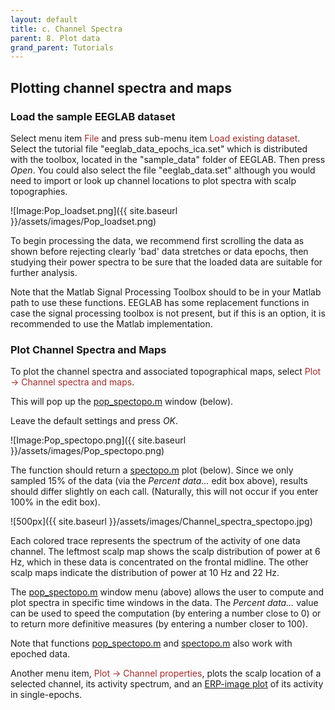 ```yaml
---
layout: default
title: c. Channel Spectra
parent: 8. Plot data
grand_parent: Tutorials
---
```

Plotting channel spectra and maps
-----------------------
### Load the sample EEGLAB dataset

Select menu item <span style="color: brown">File</span> and press sub-menu item
<span style="color: brown">Load existing dataset</span>. Select the tutorial file "eeglab_data_epochs_ica.set" which is distributed with
the toolbox, located in the "sample_data" folder of EEGLAB. Then press *Open*. You could also select the file "eeglab_data.set" although you would need to import or look up channel locations to plot spectra with scalp topographies.

![Image:Pop_loadset.png]({{ site.baseurl }}/assets/images/Pop_loadset.png)

To begin processing the data, we recommend first scrolling the data as
shown before rejecting clearly 'bad' data stretches or data epochs, then
studying their power spectra to be sure that the loaded data are
suitable for further analysis. 

Note that the Matlab Signal Processing Toolbox should to be in your Matlab path to use these functions. EEGLAB has some replacement functions in case the signal processing toolbox is not present, but if this is an option, it is recommended to use the Matlab implementation. 

### Plot Channel Spectra and Maps

To plot the channel spectra and associated topographical maps, select
<span style="color: brown">Plot → Channel spectra and maps</span>. 

This will pop up the [pop_spectopo.m](http://sccn.ucsd.edu/eeglab/locatefile.php?file=pop_spectopo.m) window (below). 

Leave the default settings and press *OK*.


![Image:Pop_spectopo.png]({{ site.baseurl }}/assets/images/Pop_spectopo.png)


The function should return a [spectopo.m](http://sccn.ucsd.edu/eeglab/locatefile.php?file=spectopo.m) plot (below).
Since we only sampled 15% of the data (via the *Percent data...* edit
box above), results should differ slightly on each call. (Naturally,
this will not occur if you enter 100% in the edit box).


![500px]({{ site.baseurl }}/assets/images/Channel_spectra_spectopo.jpg)


Each colored trace represents the spectrum of the activity of one data
channel. The leftmost scalp map shows the scalp distribution of power
at 6 Hz, which in these data is concentrated on the frontal midline.
The other scalp maps indicate the distribution of power at 10 Hz and
22 Hz.

The [pop_spectopo.m](http://sccn.ucsd.edu/eeglab/locatefile.php?file=pop_spectopo.m) window menu (above) allows the user to
compute and plot spectra in specific time windows in the data. The
*Percent data...* value can be used to speed the computation (by
entering a number close to 0) or to return more definitive measures
(by entering a number closer to 100).

Note that functions [pop_spectopo.m](http://sccn.ucsd.edu/eeglab/locatefile.php?file=pop_spectopo) and [spectopo.m](http://sccn.ucsd.edu/eeglab/locatefile.php?file=spectopo.m) also work with epoched data.

Another menu item, <font color=brown>Plot → Channel
properties</font>, plots the scalp location of a selected channel, its
activity spectrum, and an [ERP-image
plot](/Chapter_08:_Plotting_ERP_images "wikilink") of its activity in
single-epochs.
